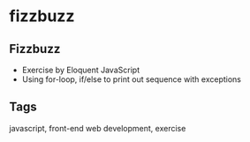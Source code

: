 # fizzbuzz

## Fizzbuzz
- Exercise by Eloquent JavaScript
- Using for-loop, if/else to print out sequence with exceptions

## Tags
javascript, front-end web development, exercise
